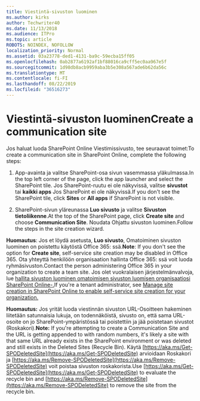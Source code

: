 ```yaml
---
title: Viestintä-sivuston luominen
ms.author: kirks
author: Techwriter40
ms.date: 11/13/2018
ms.audience: ITPro
ms.topic: article
ROBOTS: NOINDEX, NOFOLLOW
localization_priority: Normal
ms.assetid: 03a23778-ded1-4131-ba9c-59ecba15ff05
ms.openlocfilehash: 0ab2877a6192af1bf88016ca9cff5ec0aa967e5f
ms.sourcegitcommit: 1d98db8acb9959aba3b5e308a567ade6b62da56c
ms.translationtype: MT
ms.contentlocale: fi-FI
ms.lasthandoff: 08/22/2019
ms.locfileid: "36516273"
---
```

# <a name="create-a-communication-site"></a><span data-ttu-id="cc955-102">Viestintä-sivuston luominen</span><span class="sxs-lookup"><span data-stu-id="cc955-102">Create a communication site</span></span>

<span data-ttu-id="cc955-103">Jos haluat luoda SharePoint Online Viestimissivusto, tee seuraavat toimet:</span><span class="sxs-lookup"><span data-stu-id="cc955-103">To create a communication site in SharePoint Online, complete the following steps:</span></span> 
  
1. <span data-ttu-id="cc955-104">App-avainta ja valitse SharePoint-osa sivun vasemmassa yläkulmassa.</span><span class="sxs-lookup"><span data-stu-id="cc955-104">In the top left corner of the page, click the app launcher and select the SharePoint tile.</span></span> <span data-ttu-id="cc955-105">Jos SharePoint-ruutu ei ole näkyvissä, valitse **sivustot** tai **kaikki apps** Jos SharePoint ei ole näkyvissä.</span><span class="sxs-lookup"><span data-stu-id="cc955-105">If you don't see the SharePoint tile, click **Sites** or **All apps** if SharePoint is not visible.</span></span> 
    
2. <span data-ttu-id="cc955-106">SharePoint-sivun yläreunassa **Luo sivusto** ja valitse **Sivuston tietoliikenne**.</span><span class="sxs-lookup"><span data-stu-id="cc955-106">At the top of the SharePoint page, click **Create site** and choose **Communication Site**.</span></span> <span data-ttu-id="cc955-107">Noudata Ohjattu sivuston luominen.</span><span class="sxs-lookup"><span data-stu-id="cc955-107">Follow the steps in the site creation wizard.</span></span> 
    
 <span data-ttu-id="cc955-108">**Huomautus**: Jos et löydä asetusta, **Luo sivusto**, Omatoiminen sivuston luominen on poistettu käytöstä Office 365: ssä.</span><span class="sxs-lookup"><span data-stu-id="cc955-108">**Note**: If you don't see the option for **Create site**, self-service site creation may be disabled in Office 365.</span></span> <span data-ttu-id="cc955-109">Ota yhteyttä henkilöön organisaation hallinta Office 365: ssä voit luoda ryhmäsivuston.</span><span class="sxs-lookup"><span data-stu-id="cc955-109">Contact the person administering Office 365 in your organization to create a team site.</span></span> <span data-ttu-id="cc955-110">Jos olet vuokralaisen järjestelmänvalvoja, lue [hallita sivuston luominen omatoimisen sivuston luomisen organisaatiosi SharePoint Online-.](https://go.microsoft.com/fwlink/?linkid=2018780)</span><span class="sxs-lookup"><span data-stu-id="cc955-110">If you're a tenant administrator, see [Manage site creation in SharePoint Online to enable self-service site creation for your organization.](https://go.microsoft.com/fwlink/?linkid=2018780)</span></span>
  
 <span data-ttu-id="cc955-111">**Huomautus:** Jos yrität luoda viestinnän sivuston URL-Osoitteen hakeminen liitetään satunnaisia lukuja, on todennäköistä, sivusto on, että sama URL-osoite on jo SharePoint-ympäristössä tai poistettiin ja jää poistetaan sivustot (Roskakori).</span><span class="sxs-lookup"><span data-stu-id="cc955-111">**Note:** If you're attempting to create a Communication Site and the URL is getting appended to with random numbers, it's likely a site with that same URL already exists in the SharePoint environment or was deleted and still exists in the Deleted Sites (Recycle Bin).</span></span> <span data-ttu-id="cc955-112">Käytä [https://aka.ms/Get-SPODeletedSite](https://aka.ms/Get-SPODeletedSite) arvioidaan Roskakori ja [https://aka.ms/Remove-SPODeletedSite](https://aka.ms/Remove-SPODeletedSite) voit poistaa sivuston roskakorista.</span><span class="sxs-lookup"><span data-stu-id="cc955-112">Use [https://aka.ms/Get-SPODeletedSite](https://aka.ms/Get-SPODeletedSite) to evaluate the recycle bin and [https://aka.ms/Remove-SPODeletedSite](https://aka.ms/Remove-SPODeletedSite) to remove the site from the recycle bin.</span></span> 
  

